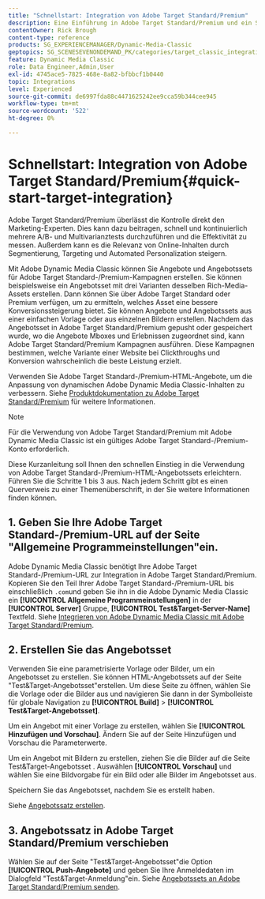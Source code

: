 ```yaml
---
title: "Schnellstart: Integration von Adobe Target Standard/Premium"
description: Eine Einführung in Adobe Target Standard/Premium und ein Schnellstart für den schnellen Einstieg in die Adobe Target Standard/Premium-Integrationstechniken in Adobe Dynamic Media Classic.
contentOwner: Rick Brough
content-type: reference
products: SG_EXPERIENCEMANAGER/Dynamic-Media-Classic
geptopics: SG_SCENESEVENONDEMAND_PK/categories/target_classic_integration
feature: Dynamic Media Classic
role: Data Engineer,Admin,User
exl-id: 4745ace5-7825-468e-8a82-bfbbcf1b0440
topic: Integrations
level: Experienced
source-git-commit: de6997fda88c4471625242ee9cca59b344cee945
workflow-type: tm+mt
source-wordcount: '522'
ht-degree: 0%

---
```


# Schnellstart: Integration von Adobe Target Standard/Premium{#quick-start-target-integration}

Adobe Target Standard/Premium überlässt die Kontrolle direkt den Marketing-Experten. Dies kann dazu beitragen, schnell und kontinuierlich mehrere A/B- und Multivarianztests durchzuführen und die Effektivität zu messen. Außerdem kann es die Relevanz von Online-Inhalten durch Segmentierung, Targeting und Automated Personalization steigern.

Mit Adobe Dynamic Media Classic können Sie Angebote und Angebotssets für Adobe Target Standard-/Premium-Kampagnen erstellen. Sie können beispielsweise ein Angebotsset mit drei Varianten desselben Rich-Media-Assets erstellen. Dann können Sie über Adobe Target Standard oder Premium verfügen, um zu ermitteln, welches Asset eine bessere Konversionssteigerung bietet. Sie können Angebote und Angebotssets aus einer einfachen Vorlage oder aus einzelnen Bildern erstellen. Nachdem das Angebotsset in Adobe Target Standard/Premium gepusht oder gespeichert wurde, wo die Angebote Mboxes und Erlebnissen zugeordnet sind, kann Adobe Target Standard/Premium Kampagnen ausführen. Diese Kampagnen bestimmen, welche Variante einer Website bei Clickthroughs und Konversion wahrscheinlich die beste Leistung erzielt.

Verwenden Sie Adobe Target Standard-/Premium-HTML-Angebote, um die Anpassung von dynamischen Adobe Dynamic Media Classic-Inhalten zu verbessern. Siehe [Produktdokumentation zu Adobe Target Standard/Premium](https://experienceleague.adobe.com/en/docs/target) für weitere Informationen.

>[!NOTE]
>
>Für die Verwendung von Adobe Target Standard/Premium mit Adobe Dynamic Media Classic ist ein gültiges Adobe Target Standard-/Premium-Konto erforderlich.

Diese Kurzanleitung soll Ihnen den schnellen Einstieg in die Verwendung von Adobe Target Standard-/Premium-HTML-Angebotssets erleichtern. Führen Sie die Schritte 1 bis 3 aus. Nach jedem Schritt gibt es einen Querverweis zu einer Themenüberschrift, in der Sie weitere Informationen finden können.

## 1. Geben Sie Ihre Adobe Target Standard-/Premium-URL auf der Seite &quot;Allgemeine Programmeinstellungen&quot;ein.

Adobe Dynamic Media Classic benötigt Ihre Adobe Target Standard-/Premium-URL zur Integration in Adobe Target Standard/Premium. Kopieren Sie den Teil Ihrer Adobe Target Standard-/Premium-URL bis einschließlich `.com`und geben Sie ihn in die Adobe Dynamic Media Classic ein **[!UICONTROL Allgemeine Programmeinstellungen]** in der **[!UICONTROL Server]** Gruppe, **[!UICONTROL Test&amp;Target-Server-Name]** Textfeld. Siehe [Integrieren von Adobe Dynamic Media Classic mit Adobe Target Standard/Premium](integrating-dmc-with-target.md#integrating-dmc-with-target).

## 2. Erstellen Sie das Angebotsset

Verwenden Sie eine parametrisierte Vorlage oder Bilder, um ein Angebotsset zu erstellen. Sie können HTML-Angebotssets auf der Seite &quot;Test&amp;Target-Angebotsset&quot;erstellen. Um diese Seite zu öffnen, wählen Sie die Vorlage oder die Bilder aus und navigieren Sie dann in der Symbolleiste für globale Navigation zu **[!UICONTROL Build]** > **[!UICONTROL Test&amp;Target-Angebotsset]**.

Um ein Angebot mit einer Vorlage zu erstellen, wählen Sie **[!UICONTROL Hinzufügen und Vorschau]**. Ändern Sie auf der Seite Hinzufügen und Vorschau die Parameterwerte.

Um ein Angebot mit Bildern zu erstellen, ziehen Sie die Bilder auf die Seite Test&amp;Target-Angebotsset . Auswählen **[!UICONTROL Vorschau]** und wählen Sie eine Bildvorgabe für ein Bild oder alle Bilder im Angebotsset aus.

Speichern Sie das Angebotsset, nachdem Sie es erstellt haben.

Siehe [Angebotssatz erstellen](creating-offer-set.md#creating_an_offer_set).

## 3. Angebotssatz in Adobe Target Standard/Premium verschieben

Wählen Sie auf der Seite &quot;Test&amp;Target-Angebotsset&quot;die Option **[!UICONTROL Push-Angebote]** und geben Sie Ihre Anmeldedaten im Dialogfeld &quot;Test&amp;Target-Anmeldung&quot;ein. Siehe [Angebotssets an Adobe Target Standard/Premium senden](pushing-offer-sets-target.md#pushing_offer_sets_to_target).

